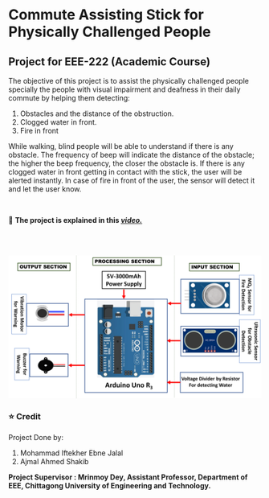 # Commute Assisting Stick for Physically Challenged People
## Project for EEE-222 (Academic Course)



The objective of this project is to assist the physically challenged people specially the people with visual impairment and deafness in their daily commute by helping them detecting:

1. Obstacles and the distance of the obstruction.
2. Clogged water in front.
3. Fire in front

While walking, blind people will be able to understand if
there is any obstacle. The frequency of beep will
indicate the distance of the obstacle; the higher the beep
frequency, the closer the obstacle is. If there is any
clogged water in front getting in contact with the stick,
the user will be alerted instantly. In case of fire in front
of the user, the sensor will detect it and let the user know.

<br/>

:movie_camera: <b>The project is explained in this ***[video.](https://www.youtube.com/watch?v=E3615kx_qXg)*** </b>

<br/>
<br/>

![Circuit - Block Diagram](https://github.com/Iftu119/commute-assisting-stick/blob/main/Images/Circuit.png)


### ⭐ Credit <br>

Project Done by:
1. Mohammad Iftekher Ebne Jalal 
2. Ajmal Ahmed Shakib

**Project Supervisor : Mrinmoy Dey, Assistant Professor, Department of EEE, Chittagong University of Engineering and Technology.**
